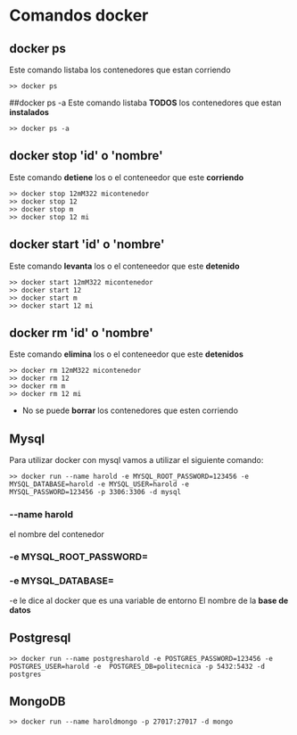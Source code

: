 # Comandos docker
## docker ps
Este comando listaba los contenedores que estan corriendo
```
>> docker ps
```
##docker ps -a
Este comando listaba **TODOS** los contenedores que estan **instalados**
```
>> docker ps -a
```
## docker stop 'id' o 'nombre'
Este comando **detiene** los o el conteneedor que este **corriendo**
```
>> docker stop 12mM322 micontenedor
>> docker stop 12
>> docker stop m
>> docker stop 12 mi
```
## docker start 'id' o 'nombre'
Este comando **levanta** los o el conteneedor que este **detenido**
   ```
>> docker start 12mM322 micontenedor
 >> docker start 12
 >> docker start m
 >> docker start 12 mi
```
## docker rm 'id' o 'nombre'
Este comando **elimina** los o el conteneedor que este **detenidos**
   ```
>> docker rm 12mM322 micontenedor
 >> docker rm 12
 >> docker rm m
 >> docker rm 12 mi
```
* No se puede **borrar** los contenedores que esten corriendo
## Mysql
Para utilizar docker con mysql vamos a utilizar el siguiente comando:
```
>> docker run --name harold -e MYSQL_ROOT_PASSWORD=123456 -e
MYSQL_DATABASE=harold -e MYSQL_USER=harold -e
MYSQL_PASSWORD=123456 -p 3306:3306 -d mysql
```
### --name harold
el nombre del contenedor
### -e MYSQL_ROOT_PASSWORD=

### -e MYSQL_DATABASE=
-e le dice al docker que es una variable de entorno
El nombre de la **base de datos**

## Postgresql
```
>> docker run --name postgresharold -e POSTGRES_PASSWORD=123456 -e POSTGRES_USER=harold -e  POSTGRES_DB=politecnica -p 5432:5432 -d postgres
```
## MongoDB
```
>> docker run --name haroldmongo -p 27017:27017 -d mongo
```
